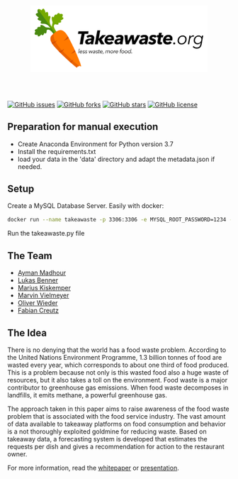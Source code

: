 <div align="center">

<img src="doc/logo.png" alt="Logo" width="400" align="center"/>
<br>
<br>
<br>
<br>

</div>

[![GitHub issues](https://img.shields.io/github/issues/BennerLukas/takeawaste)](https://github.com/BennerLukas/takeawaste/issues)
[![GitHub forks](https://img.shields.io/github/forks/BennerLukas/takeawaste)](https://github.com/BennerLukas/takeawaste/network)
[![GitHub stars](https://img.shields.io/github/stars/BennerLukas/takeawaste)](https://github.com/BennerLukas/takeawaste/stargazers)
[![GitHub license](https://img.shields.io/github/license/BennerLukas/takeawaste)](https://github.com/BennerLukas/takeawaste/blob/main/LICENSE)

## Preparation for manual execution
- Create Anaconda Environment for Python version 3.7
- Install the requirements.txt
- load your data in the 'data' directory and adapt the metadata.json if needed.

## Setup
Create a MySQL Database Server. Easily with docker:
```bash 
docker run --name takeawaste -p 3306:3306 -e MYSQL_ROOT_PASSWORD=1234 -d mysql:latest
```

Run the takeawaste.py file

## The Team
- [Ayman Madhour](https://github.com/Madhour)
- [Lukas Benner](https://github.com/BennerLukas)
- [Marius Kiskemper](https://github.com/Marius2311)
- [Marvin Vielmeyer](https://github.com/MarvV8)
- [Oliver Wieder](https://github.com/OWDSC)
- [Fabian Creutz](https://github.com/yellowsh29)

## The Idea
There is no denying that the world has a food waste problem.
According to the United Nations Environment Programme, 1.3 billion tonnes of food are wasted every year, which corresponds to about one third of food produced.
This is a problem because not only is this wasted food also a huge waste of resources, but it also takes a toll on the environment.
Food waste is a major contributor to greenhouse gas emissions. When food waste decomposes in landfills, it emits methane, a powerful greenhouse gas.

The approach taken in this paper aims to raise awareness of the food waste problem that is associated with the food service industry. The vast amount of data available to takeaway platforms on food consumption and behavior is a not thoroughly exploited goldmine for reducing waste.
Based on takeaway data, a forecasting system is developed that estimates the requests per dish and gives a recommendation for action to the restaurant owner.

For more information, read the [whitepaper](doc/TakeAwaste-Paper.pdf) or [presentation](doc/TakeAwaste.pdf).
